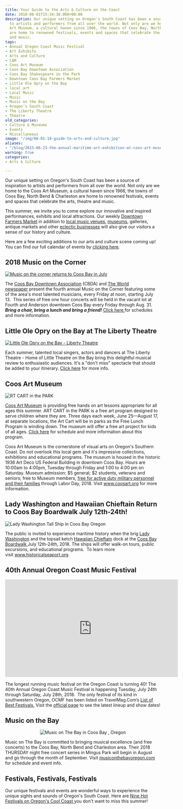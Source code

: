 ```yaml
---
title: Your Guide to the Arts & Culture on the Coast
date: 2018-06-01T15:34:30.000+00:00
description: Our unique setting on Oregon's South Coast has been a source of inspiration
  to artists and performers from all over the world. Not only are we home to the Coos
  Art Museum, a cultural haven since 1966, the towns of Coos Bay, North Bend & Charleston
  are home to renowned festivals, events and spaces that celebrate the arts, theatre
  and music.
tags:
- Annual Oregon Coast Music Festival
- Art Exhibits
- Arts and Culture
- CAM
- Coos Art Museum
- Coos Bay Downtown Association
- Coos Bay Shakespeare in the Park
- Downtown Coos Bay Farmers Market
- Little Ole Opry on the Bay
- local art
- Local Music
- Music
- Music on the Bay
- Oregon’s South Coast
- The Liberty Theatre
- Theatre
old_categories:
- Culture & Museums
- Events
- Miscellaneous
image: "/img/06-01-18-guide-to-arts-and-culture.jpg"
aliases:
- "/blog/2015-06-23-the-annual-maritime-art-exhibition-at-coos-art-museum-is-a-must-see/"
warning: true
categories:
- Arts & Culture

---
```

<p style="text-align: left;">Our unique setting on Oregon's South Coast has been a source of inspiration to artists and performers from all over the world. Not only are we home to the Coos Art Museum, a cultural haven since 1966, the towns of Coos Bay, North Bend & Charleston are home to renowned festivals, events and spaces that celebrate the arts, theatre and music.</p>

<p style="text-align: left;">This summer, we invite you to come explore our innovative and inspired performances, exhibits and local attractions. Our weekly <a href="https://www.facebook.com/CoosBayFarmersMarket/">Downtown Farmers Market</a> in addition to <a href="/blog/2017-03-14-wheres-the-best-place-to-check-out-local-music-in-the-coos-bay-north-bend-area/">local music venues</a>, <a href="/art-history-culture/">museums</a>, galleries, antique markets and other <a href="/shopping/">eclectic businesses</a> will also give our visitors a sense of our history and culture.</p>

<p style="text-align: left;">Here are a few exciting additions to our arts and culture scene coming up! You can find our full calendar of events by <a href="/events/" target="_blank" rel="noopener noreferrer">clicking here</a>.</p>

<h2 style="text-align: left;">2018 Music on the Corner</h2>

<a href="https://theworldlink.com/lifestyles/go/music-on-the-corner-returns-to-coos-bay-on-july/article_b722c2b8-b1fd-5203-9c72-03a98f77b9a3.html">

![Music on the corner returns to Coos Bay in July](/img/5b0d7b5e31ef9.image_-674x410.jpg)

</a>

<p style="text-align: left;">The <a href="http://coosbaydowntown.org/">Coos Bay Downtown Association</a> (CBDA) and <a href="http://theworldlink.com/">The World newspaper</a> present the fourth annual Music on the Corner featuring some of the area's most talented musicians, every Friday at noon, starting July 13.  This series of free one hour concerts will be held in the vacant lot at Fourth and Anderson downtown Coos Bay every Friday through Aug. 31. <em><strong>Bring a chair, bring a lunch and bring a friend!</strong></em> <a href="https://theworldlink.com/lifestyles/go/music-on-the-corner-returns-to-coos-bay-on-july/article_b722c2b8-b1fd-5203-9c72-03a98f77b9a3.html">Click here </a>for schedules and more information.</p>

<h2>Little Ole Opry on the Bay at The Liberty Theatre</h2>

<a href="https://www.facebook.com/thelibertytheatrenorthbend/photos/a.438076686226610.106280.159672927400322/1018089231558683/?type=3&theater" target="_blank" rel="noopener noreferrer">

![Little Ole Opry on the Bay - Liberty Theatre](/img/opry-2018-674x379.jpg)

</a>

Each summer, talented local singers, actors and dancers at The Liberty Theatre - Home of Little Theatre on the Bay bring this delightful musical review to enthusiastic audiences. It's a "don't miss" spectacle that should be added to your itinerary. <a href="http://thelibertytheatre.org/" target="_blank" rel="noopener noreferrer">Click here</a> for more info.

<h2 style="text-align: left;">Coos Art Museum</h2>

![RT CART in the PARK](/img/art-cart-2018-1-674x872.jpg)

<p style="text-align: left;"><a href="https://www.coosart.org/" target="_blank" rel="noopener noreferrer">Coos Art Museum</a> is providing free hands on art lessons appropriate for all ages this summer. ART CART in the PARK is a free art program designed to serve children where they are. Three days each week, June 25—August 17, at separate locations, the Art Cart will be in parks as the Free Lunch Program is winding down. The museum will offer a free art project for kids of all ages. <a href="https://www.coosart.org/art-cart-in-the-park/">Click here</a> for schedule and more information about this program.</p>

<p style="text-align: left;">Coos Art Museum is the cornerstone of visual arts on Oregon's Southern Coast. Do not overlook this local gem and it's impressive collections, exhibitions and educational programs. The museum is housed in the historic 1936 Art Deco US Federal Building in downtown Coos Bay. Hours are 10:00am to 4:00pm, Tuesday through Friday and 1:00 to 4:00 pm on Saturday. Museum admission: $5 general; $2 students, veterans and seniors; free to Museum members, <a href="/blog/2018-05-29-coos-art-museum-joins-list-of-blue-star-museums/">free for active duty military personnel and their families</a> through Labor Day, 2018. Visit <a href="https://www.coosart.org/" target="_blank" rel="noopener noreferrer">www.coosart.org</a> for more information.</p>

<h2>Lady Washington and Hawaiian Chieftain Return to Coos Bay Boardwalk July 12th-24th!</h2>

![Lady Washington Tall Ship in Coos Bay Oregon](/img/dsc_0077-674x447.jpg)

The public is invited to experience maritime history when the brig <a href="http://historicalseaport.org/about-us/our-vessels/lady-washington/" target="_blank" rel="noopener noreferrer">Lady Washington</a> and the topsail ketch <a href="http://historicalseaport.org/about-us/our-vessels/hawaiian-chieftain/" target="_blank" rel="noopener noreferrer">Hawaiian Chieftain</a> dock at the <a href="/our-area-coos-bay/" target="_blank" rel="noopener noreferrer">Coos Bay Boardwalk </a>July 12th-24th, 2018. The ships will offer walk-on tours, public excursions, and educational programs.  To learn more visit <a href="https://www.historicalseaport.org/faq/" target="_blank" rel="noopener noreferrer">www.historicalseaport.org</a>.

<h2 style="text-align: left;">40th Annual Oregon Coast Music Festival</h2>

<div style="text-align: left;"><iframe src="https://www.youtube.com/embed/WLugFtAOHs4" width="560" height="315" frameborder="0" allowfullscreen="allowfullscreen"></iframe></div>

<div style="text-align: center;">

<p style="text-align: left;">The longest running music festival on the Oregon Coast is turning 40! The 40th Annual Oregon Coast Music Festival is happening Tuesday, July 24th through Saturday, July 28th, 2018.  The only festival of its kind in southwestern Oregon, OCMF has been listed on TravelMag.Com’s <a href="http://www.travelmag.com/articles/festivals-oregon-summer/" target="_blank" rel="noopener noreferrer">List of Best Festivals.</a> Visit the <a href="http://www.oregoncoastmusic.org/" target="_blank" rel="noopener noreferrer">official page</a> to see the latest lineup and show dates!</p>

<h2 style="text-align: left;">Music on the Bay</h2>

![Music on The Bay in Coos Bay , Oregon](/img/28277154_10160143198160594_4746450053864096881_n-1-674x501.jpg)

<p style="text-align: left;">Music on The Bay is committed to bringing musical excellence (and free concerts) to the Coos Bay, North Bend and Charleston area. Their 2018 THURSDAY night free concert series in Mingus Park will begin in August and go through the month of September. Visit <a href="http://musiconthebayoregon.com/category/season-2018/" target="_blank" rel="noopener noreferrer">musiconthebayoregon.com</a> for schedule and event info.</p>

<h2 style="text-align: left;">Festivals, Festivals, Festivals</h2>

<p style="text-align: left;">Our unique festivals and events are wonderful ways to experience the unique sights and sounds of Oregon's South Coast. Here are <a href="/blog/2018-05-22-nine-hot-festivals-on-oregons-cool-coast-plan-your-trip-now/">Nine Hot Festivals on Oregon's Cool Coast </a>you don't want to miss this summer!</p>

</div>